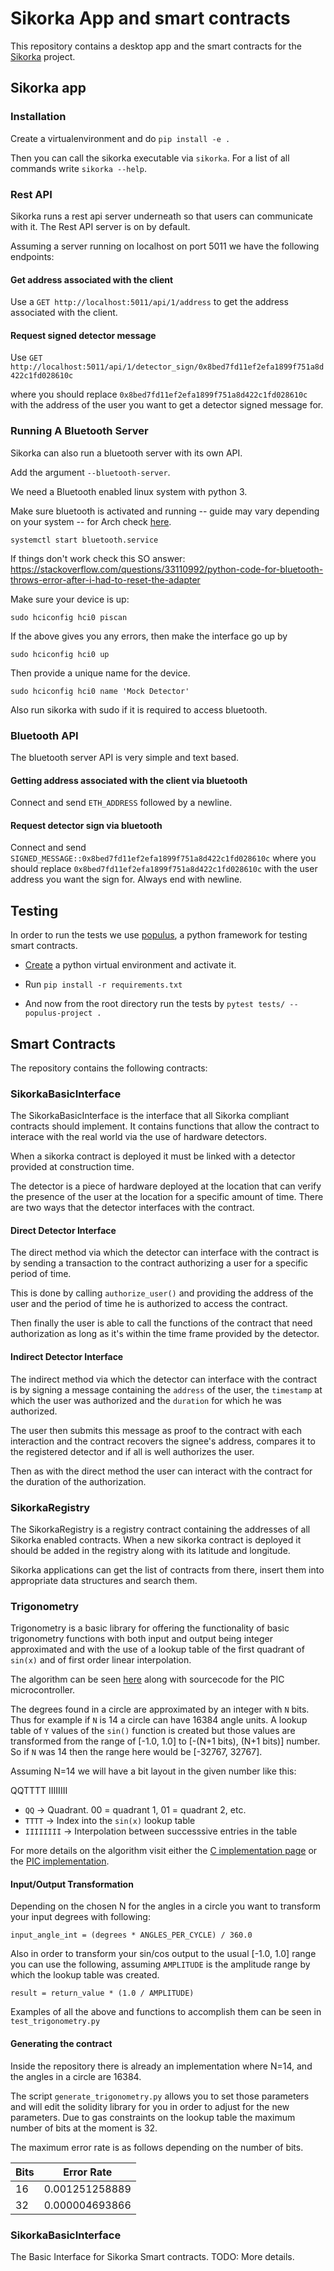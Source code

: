 # Sikorka App and smart contracts

This repository contains a desktop app and the smart contracts for the [Sikorka](http://sikorka.io/) project.

## Sikorka app


### Installation

Create a virtualenvironment and do `pip install -e .`

Then you can call the sikorka executable via `sikorka`. For a list of all commands
write `sikorka --help`.

### Rest API

Sikorka runs a rest api server underneath so that users can communicate with it. The Rest API server is on by default.

Assuming a server running on localhost on port 5011 we have the following endpoints:

#### Get address associated with the client

Use a `GET http://localhost:5011/api/1/address` to get the address associated with the client.

#### Request signed detector message

Use `GET http://localhost:5011/api/1/detector_sign/0x8bed7fd11ef2efa1899f751a8d422c1fd028610c`

where you should replace `0x8bed7fd11ef2efa1899f751a8d422c1fd028610c` with the address of the user you want to get a detector signed message for.

### Running A Bluetooth Server

Sikorka can also run a bluetooth server with its own API.

Add the argument `--bluetooth-server`.

We need a Bluetooth enabled linux system with python 3.

Make sure bluetooth is activated and running -- guide may vary depending on your system -- for Arch check [here](https://wiki.archlinux.org/index.php/Bluetooth).

```
systemctl start bluetooth.service
```

If things don't work check this SO answer: https://stackoverflow.com/questions/33110992/python-code-for-bluetooth-throws-error-after-i-had-to-reset-the-adapter

Make sure your device is up:

```
sudo hciconfig hci0 piscan
```

If the above gives you any errors, then make the interface go up by

```
sudo hciconfig hci0 up
```

Then provide a unique name for the device.

```
sudo hciconfig hci0 name 'Mock Detector'
```

Also run sikorka with sudo if it is required to access bluetooth.

### Bluetooth API

The bluetooth server API is very simple and text based.

#### Getting address associated with the client via bluetooth

Connect and send `ETH_ADDRESS` followed by a newline.

#### Request detector sign via bluetooth

Connect and send `SIGNED_MESSAGE::0x8bed7fd11ef2efa1899f751a8d422c1fd028610c` where you should replace `0x8bed7fd11ef2efa1899f751a8d422c1fd028610c` with the user address you want the sign for. Always end with newline.

## Testing

In order to run the tests we use [populus](https://github.com/pipermerriam/populus), a python framework for testing smart contracts.

- [Create](http://docs.python-guide.org/en/latest/dev/virtualenvs/) a python virtual environment and activate it.

- Run `pip install -r requirements.txt`

- And now from the root directory run the tests by `pytest tests/ --populus-project .`

## Smart Contracts

The repository contains the following contracts:

### SikorkaBasicInterface

The SikorkaBasicInterface is the interface that all Sikorka compliant contracts should implement. It contains functions that allow the contract to interace with the real world via the use of hardware detectors.

When a sikorka contract is deployed it must be linked with a detector provided at construction time.

The detector is a piece of hardware deployed at the location that can verify the presence of the user at the location for a specific amount of time. There are two ways that the detector interfaces with the contract.

#### Direct Detector Interface

The direct method via which the detector can interface with the contract is by sending a transaction to the contract authorizing a user for a specific period of time.

This is done by calling `authorize_user()` and providing the address of the user and the period of time he is authorized to access the contract.

Then finally the user is able to call the functions of the contract that need authorization as long as it's within the time frame provided by the detector.

#### Indirect Detector Interface

The indirect method via which the detector can interface with the contract is by signing a message containing the `address` of the user, the `timestamp` at which the user was authorized and the `duration` for which he was authorized.

The user then submits this message as proof to the contract with each interaction and the contract recovers the signee's address, compares it to the registered detector and if all is well authorizes the user.

Then as with the direct method the user can interact with the contract for the duration of the authorization.

### SikorkaRegistry

The SikorkaRegistry is a registry contract containing the addresses of all Sikorka enabled contracts. When a new sikorka contract is deployed it should be added in the registry along with its latitude and longitude.

Sikorka applications can get the list of contracts from there, insert them into appropriate data structures and search them.

### Trigonometry

Trigonometry is a basic library for offering the functionality of basic trigonometry functions with both input and output being integer approximated and with the use of a lookup table of the first quadrant of `sin(x)` and of first order linear interpolation.

The algorithm can be seen [here](http://web.archive.org/web/20120301144605/http://www.dattalo.com/technical/software/pic/picsine.html) along with sourcecode for the PIC microcontroller.

The degrees found in a circle are approximated by an integer with `N` bits. Thus for
example if `N` is 14 a circle can have 16384 angle units. A lookup table of `Y` values
of the `sin()` function is created but those values are transformed from the range of [-1.0, 1.0] to [-(N+1 bits), (N+1 bits)] number. So if `N` was 14 then the range here would be [-32767, 32767].

Assuming N=14 we will have a bit layout in the given number like this:

QQTTTT IIIIIIII

- `QQ`       -> Quadrant. 00 = quadrant 1, 01 = quadrant 2, etc.
- `TTTT`     -> Index into the `sin(x)` lookup table
- `IIIIIIII` -> Interpolation between successsive entries in the table

For more details on the algorithm visit either the [C implementation page](http://www.dribin.org/dave/trigint/) or the [PIC implementation](http://web.archive.org/web/20120301144605/http://www.dattalo.com/technical/software/pic/picsine.html).

#### Input/Output Transformation

Depending on the chosen N for the angles in a circle you want to transform your input degrees with following:

```
input_angle_int = (degrees * ANGLES_PER_CYCLE) / 360.0
```

Also in order to transform your sin/cos output to the usual [-1.0, 1.0] range you can
use the following, assuming `AMPLITUDE` is the amplitude range by which the lookup table was created.

```
result = return_value * (1.0 / AMPLITUDE)
```

Examples of all the above and functions to accomplish them can be seen in `test_trigonometry.py`

#### Generating the contract

Inside the repository there is already an implementation where N=14, and the angles
in a circle are 16384.

The script `generate_trigonometry.py` allows you to set those parameters and will edit the solidity library for you in order to adjust for the new parameters. Due to gas
constraints on the lookup table the maximum number of bits at the moment is 32.

The maximum error rate is as follows depending on the number of bits.

| Bits     |    Error Rate   |
|----------|:---------------:|
| 16       |  0.001251258889 |
| 32       |  0.000004693866 |

### SikorkaBasicInterface

The Basic Interface for Sikorka Smart contracts. TODO: More details.
